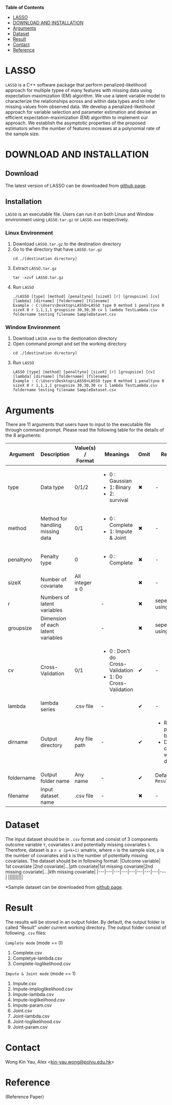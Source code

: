 **Table of Contents**

- [LASSO](#LASSO)
- [DOWNLOAD AND INSTALLATION](#download-and-installation)
- [Arguments](#Arguments)
- [Dataset](#Dataset)
- [Result](#Result)
- [Contact](#Contact)
- [Reference](#Reference)

# LASSO 
`LASSO` is a C++ software package that perform penalized-likelihood approach for multiple typee of many features with missing data using expectation-maximization (EM) algorithm. We use a latent variable model to characterize the relationships across and within data types and to infer missing values from observed data. We develop a penalized-likelihood approach for variable selection and parameter estimation and devise an efficient expectation-maximization (EM) algorithm to implement our approach. We establish the asymptotic properties of the proposed estimators when the number of features increases at a polynomial rate of the sample size. 

# DOWNLOAD AND INSTALLATION
## Download
The latest version of LASSO can be downloaded from [github page](https://github.com/alexwky/LASSO).

## Installation
`LASSO` is an executable file. Users can run it on both Linux and Window environment using `LASSO.tar.gz` or `LASSO.exe` respectively.
### Linux Environment
1. Download `LASSO.tar.gz` to the destination directory
2. Go to the directory that have `LASSO.tar.gz`
    ```
    cd ./[destination directory]
    ```
3. Extract `LASSO.tar.gz`
    ```
    tar -xzvf LASSO.tar.gz
    ```
4. Run `LASSO` 
    ```
    ./LASSO [type] [method] [penaltyno] [sizeX] [r] [groupsize] [cv] [lambda] [dirname] [foldername] [filename]
    Example : C:\Users\Desktop\LASSO>LASSO type 0 method 1 penaltyno 0 sizeX 0 r 1,1,1,1 groupsize 30,30,30 cv 1 lambda TestLambda.csv foldername testing filename SampleDataset.csv 
    ```
### Window Environment
1. Download `LASSO.exe` to the destionation directory
2. Open command prompt and set the working directory
    ```
    cd ./[destination directory]
    ```
3. Run `LASSO`
    ```
    LASSO [type] [method] [penaltyno] [sizeX] [r] [groupsize] [cv] [lambda] [dirname] [foldername] [filename]
    Example : C:\Users\Desktop\LASSO>LASSO type 0 method 1 penaltyno 0 sizeX 0 r 1,1,1,1 groupsize 30,30,30 cv 1 lambda TestLambda.csv foldername testing filename SampleDataset.csv 
    ```

# Arguments

There are 11 arguments that users have to input to the executable file through command prompt. Please read the following table for the details of the 8 arguments:

| Argument | Description | Value(s) / Format | Meanings | Omit | Remark |
| --------- | --- | ---- | ---- | --- | ---- |
| type  | Data type | 0/1/2  |<ul><li>0 : Gaussian</li><li>1: Binary</li><li>2: survival</li></ul>  | ✖  | -  |
| method | Method for handling missing data | 0/1  |<ul><li>0 : Complete</li><li>1: Impute & Joint</li></ul>  | ✖  | -  |
| penaltyno | Penalty type| 0  | <ul><li>0 : Complete</li></ul>  | ✖  | -  |
| sizeX  | Number of covariate | All integer ≥ 0  || ✖  | - |
| r  | Numbers of latent variables |   | -  | ✖  | seperate using ","  |
| groupsize  |Dimension of each latent variables  | | - | ✖  | seperate using ","  |
| cv  |Cross-Validation|0/1 |<ul><li>0 : Don't do Cross-Validation </li><li>1: Do Cross-Validation</li> | ✔  | -  |
| lambda  |lambda series | .csv file | - | ✔ | -  |
| dirname  | Output directory | Any file path | -  | ✔  | <ul><li>Relative path can be used</li><li>Default : current working directory</li></ul>  |
| foldername  | Output folder name | Any name | -  | ✔  | Default `Result`  |
| filename  | Input dataset name | .csv file | -  | ✖  | - |


# Dataset

The input dataset should be in `.csv` format and consist of 3 components outcome variable `Y`, covariates `X` and potentially missing covariates `S`. Therefore, dataset is a `n x (p+k+1)` amatrix, where `n` is the sample size, `p` is the number of covariates and `k` is the number of potentially missing covariates. The dataset should be in following format:
|Outcome variable| 1st covariate |2nd covariate|...|pth covariate|1st missing covariate|2nd missing covariate|...|kth missing covariate|
|---|---|---|---|---|---|---|---|---|
||||||||||

*Sample dataset can be downloaded from [github page](https://github.com/alexwky/LASSO).

# Result

The results will be stored in an output folder. By default, the output folder is called "Result" under current working directory. The output folder consist of following `.csv` files:

`Complete mode` (mode == 0)
 1. Complete.csv
 2. Completye-lambda.csv
 3. Complete-loglikelihood.csv
 
`Impute & Joint mode` (mode == 1)
 1. Impute.csv
 2. Impute-imploglikelihood.csv
 3. Impute-lambda.csv
 4. Impute-loglikelihood.csv
 5. Impute-param.csv
 6. Joint.csv
 7. Joint-lambda.csv
 8. Joint-loglikelihood.csv
 9. Joint-param.csv

# Contact

Wong Kin Yau, Alex <<kin-yau.wong@polyu.edu.hk>>

# Reference #

(Reference Paper)


